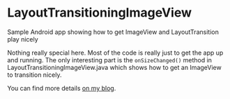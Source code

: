 LayoutTransitioningImageView
============================

Sample Android app showing how to get ImageView and LayoutTransition play nicely

Nothing really special here. Most of the code is really just to get the app up and running. The only interesting part
is the `onSizeChanged()` method in LayoutTransitioningImageView.java which shows how to get an ImageView to transition nicely.

You can find more details [on my blog](http://buch.ghost.io/2014/10/26/layouttransition-and-imageview/).
